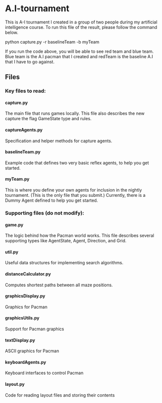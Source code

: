 # A.I-tournament

This is A-I tournament I created in a group of two people during my artificial intelligence course. To run this file of the
result, please follow the command below.

  python capture.py -r baselineTeam -b myTeam
  
  
If you run the code above, you will be able to see red team and blue team. Blue team is the A.I pacman that I created and
redTeam is the baseline A.I that I have to go against.

## Files

### Key files to read:
  #### capture.py	
  The main file that runs games locally. This file also describes the new capture the flag GameState type and rules.
  
  #### captureAgents.py	
  Specification and helper methods for capture agents.
  
  #### baselineTeam.py	
  Example code that defines two very basic reflex agents, to help you get started.
  
  #### myTeam.py	
  This is where you define your own agents for inclusion in the nightly tournament. (This is the only file that you submit.) 
  Currently, there is a Dummy Agent defined to help you get started.

### Supporting files (do not modify):
  #### game.py
  The logic behind how the Pacman world works. This file describes several supporting types like AgentState, Agent, Direction, and Grid.
  
  #### util.py
  Useful data structures for implementing search algorithms.

  #### distanceCalculator.py
  Computes shortest paths between all maze positions.
  
  #### graphicsDisplay.py	
  Graphics for Pacman

  #### graphicsUtils.py	
  Support for Pacman graphics
  
  #### textDisplay.py	
  ASCII graphics for Pacman
  
  #### keyboardAgents.py	
  Keyboard interfaces to control Pacman
  
  #### layout.py
  Code for reading layout files and storing their contents
